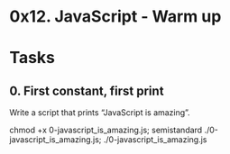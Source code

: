 # 0x12. JavaScript - Warm up

# Tasks
## 0. First constant, first print 
Write a script that prints “JavaScript is amazing”.

chmod +x 0-javascript_is_amazing.js; semistandard ./0-javascript_is_amazing.js; ./0-javascript_is_amazing.js 

## 


